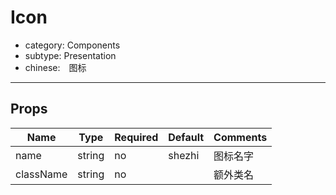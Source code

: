 # Icon

- category: Components
- subtype: Presentation
- chinese:　图标

---

## Props

| Name | Type | Required | Default | Comments |
|---|---|---|---|---|
|name|string|no|shezhi| 图标名字 |
|className|string|no| | 额外类名 |
